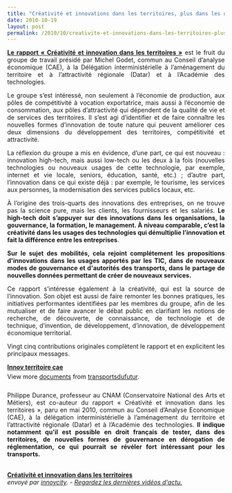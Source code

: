 ```yaml
---
title: "Créativité et innovations dans les territoires, plus dans les usages que dans les technologies"
date: 2010-10-19
layout: post
permalink: /2010/10/creativite-et-innovations-dans-les-territoires-plus-dans-les-usages-que-dans-les-technologies.html
---
```


<p style="text-align: justify"><strong><a href="http://www.cae.gouv.fr/spip.php?breve17" target="_blank">Le rapport « Créativité et innovation dans les territoires »</a></strong> est le fruit du groupe de travail présidé par Michel Godet, commun au Conseil d’analyse économique (CAE), à la Délégation interministérielle à l’aménagement du territoire et à l’attractivité régionale (Datar) et à l’Académie des technologies.</p> <p style="text-align: justify">Le groupe s’est intéressé, non seulement à l’économie de production, aux pôles de compétitivité à vocation exportatrice, mais aussi à l’économie de consommation, aux pôles d’attractivité qui dépendent de la qualité de vie et de services des territoires. Il s’est agi d’identifier et de faire connaître les nouvelles formes d’innovation de toute nature qui peuvent améliorer ces deux dimensions du développement des territoires, compétitivité et attractivité.</p> <p style="text-align: justify">La réflexion du groupe a mis en évidence, d’une part, ce qui est nouveau : innovation high-tech, mais aussi low-tech ou les deux à la fois (nouvelles technologies ou nouveaux usages de cette technologie, par exemple, internet et vie locale, seniors, éducation, santé, etc.) ; d’autre part, l’innovation dans ce qui existe déjà : par exemple, le tourisme, les services aux personnes, la modernisation des services publics locaux, etc.</p> <p style="text-align: justify">À l’origine des trois-quarts des innovations des entreprises, on ne trouve pas la science pure, mais les clients, les fournisseurs et les salariés. <strong>Le high-tech doit s’appuyer sur des innovations dans les organisations, la gouvernance, la formation, le management. À niveau comparable, c’est la créativité dans les usages des technologies qui démultiplie l’innovation et fait la différence entre les entreprises</strong>.</p> <p style="text-align: justify"><strong>Sur le sujet des mobilités, cela rejoint complétement les propositions d'innovations dans les usages apportés par les TIC, dans de nouveaux modes de gouvernance et d'autorités des transports, dans le partage de nouvelles données permettant de créer de nouveaux services. </strong></p>  <!--more-->   <p style="text-align: justify">Ce rapport s’intéresse également à la créativité, qui est la source de l’innovation. Son objet est aussi de faire remonter les bonnes pratiques, les initiatives performantes identifiées par les membres du groupe, afin de les mutualiser et de faire avancer le débat public en clarifiant les notions de recherche, de découverte, de connaissance, de technologie et de technique, d’invention, de développement, d’innovation, de développement économique territorial.</p> <p style="text-align: justify">Vingt cinq contributions originales complètent le rapport et en explicitent les principaux messages.</p> <div id="__ss_5490190" style="width: 477px"><strong style="margin: 12px 0 4px"><a href="http://www.slideshare.net/transportsdufutur/innov-territoire-cae" title="Innov territoire cae">Innov territoire cae</a></strong>        <div style="padding: 5px 0 12px">View more <a href="http://www.slideshare.net/">documents</a> from <a href="http://www.slideshare.net/transportsdufutur">transportsdufutur</a>.</div> </div> <p style="text-align: justify">Philippe Durance, professeur au CNAM (Conservatoire National des Arts et Métiers), est co-auteur du rapport « Créativité et innovation dans les territoires », paru en mai 2010, commun au Conseil d’Analyse Economique (CAE), à la délégation interministérielle à l’aménagement du territoire et l’attractivité régionale (Datar) et à l’Académie des technologies. <strong>Il indique notamment qu'il est possible en droit français de tester, dans des territoires, de nouvelles formes de gouvernance en dérogation de réglementation, ce qui pourrait se révéler fort intéressant pour les transports.</strong></p> <p>        <br /><strong><a href="http://www.dailymotion.com/video/xf9bme_creativite-et-innovation-dans-les-t_news">Créativité et innovation dans les territoires</a></strong><br /><em>envoyé par <a href="http://www.dailymotion.com/innovcity">innovcity</a>. - <a href="http://www.dailymotion.com/fr/channel/news">Regardez les dernières vidéos d'actu.</a></em></p>